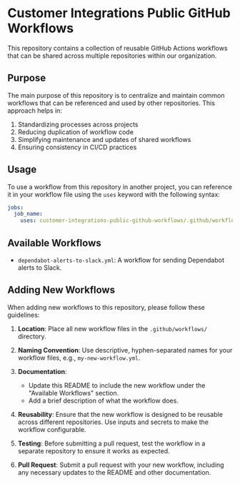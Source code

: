 # Customer Integrations Public GitHub Workflows

This repository contains a collection of reusable GitHub Actions workflows that can be shared across multiple repositories within our organization.

## Purpose

The main purpose of this repository is to centralize and maintain common workflows that can be referenced and used by other repositories. This approach helps in:

1. Standardizing processes across projects
2. Reducing duplication of workflow code
3. Simplifying maintenance and updates of shared workflows
4. Ensuring consistency in CI/CD practices

## Usage

To use a workflow from this repository in another project, you can reference it in your workflow file using the `uses` keyword with the following syntax:

```yaml
jobs:
  job_name:
    uses: customer-integrations-public-github-workflows/.github/workflows/workflow-name.yml@main
```

## Available Workflows

- `dependabot-alerts-to-slack.yml`: A workflow for sending Dependabot alerts to Slack.

## Adding New Workflows

When adding new workflows to this repository, please follow these guidelines:

1. **Location**: Place all new workflow files in the `.github/workflows/` directory.

2. **Naming Convention**: Use descriptive, hyphen-separated names for your workflow files, e.g., `my-new-workflow.yml`.

3. **Documentation**:

   - Update this README to include the new workflow under the "Available Workflows" section.
   - Add a brief description of what the workflow does.

4. **Reusability**: Ensure that the new workflow is designed to be reusable across different repositories. Use inputs and secrets to make the workflow configurable.

5. **Testing**: Before submitting a pull request, test the workflow in a separate repository to ensure it works as expected.

6. **Pull Request**: Submit a pull request with your new workflow, including any necessary updates to the README and other documentation.
